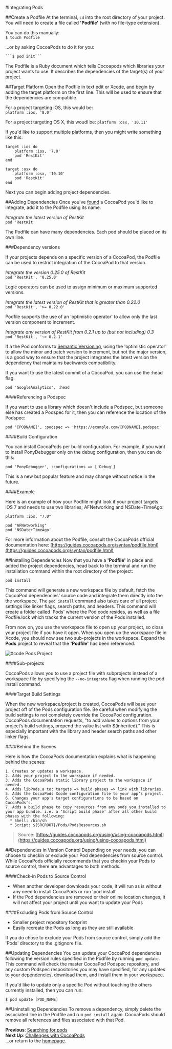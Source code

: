 #Integrating Pods

##Create a Podfile
At the terminal, <code>cd</code> into the root directory of your project. You will need to create a file called **'Podfile'** (with no file-type extension).  

You can do this manually:  
    ```$ touch Podfile```  

...or by asking CocoaPods to do it for you:  

    ```$ pod init```  

The Podfile is a Ruby document which tells Cocoapods which libraries your project wants to use. It describes the dependencies of the target(s) of your project.  

##Target Platform
Open the Podfile in text edit or Xcode, and begin by adding the target platform on the first line. This will be used to ensure that the dependencies are compatible.  

For a project targeting iOS, this would be:  
```platform :ios, '8.0'```

For a project targeting OS X, this woudl be:
```platform :osx, '10.11'```

If you'd like to support multiple platforms, then you might write something like this:

```
target :ios do
    platform :ios, '7.0'
    pod 'RestKit'
end

target :osx do
    platform :osx, '10.10'
    pod 'RestKit'
end
```

Next you can begin adding project dependencies.

##Adding Dependencies
Once you've [found](searching-for-cocoapods.md) a CocoaPod you'd like to integrate, add it to the Podfile using its name.

*Integrate the latest version of RestKit*  
```pod 'RestKit'```  

The Podfile can have many dependencies. Each pod should be placed on its own line.

###Dependency versions

If your projects depends on a specific version of a CocoaPod, the Podfile can be used to restrict integration of the CocoaPod to that version.

*Integrate the version 0.25.0 of RestKit*  
```pod 'RestKit', '0.25.0'```

Logic operators can be used to assign minimum or maximum supported versions.

*Integrate the latest version of RestKit that is greater than 0.22.0*  
```pod 'RestKit', '>= 0.22.0'```  

Podfile supports the use of an 'optimistic operator' to allow only the last version component to increment.

*Integrate any version of RestKit from 0.2.1 up to (but not including) 0.3*  
```pod 'RestKit', '~> 0.2.1'```

If a the Pod conforms to [Semantic Versioning](https://github.com/mattbocosoft/presentation-gitflow-and-semanticversioning), using the 'optimistic operator' to allow the minor and patch version to increment, but not the major version, is a good way to ensure that the project integrates the latest version the dependency that maintains backwards compatibility.

If you want to use the latest commit of a CocoaPod, you can use the :head flag.

```pod 'GoogleAnalytics', :head```

####Referencing a Podspec

If you want to use a library which doesn't include a Podspec, but someone else has created a Podspec for it, then you can reference the location of the Podspec:  

```pod '[PODNAME]', :podspec => 'https://example.com/[PODNAME].podspec'```

####Build Configuration

You can install CocoaPods per build configuration. For example, if you want to install PonyDebugger only on the debug configuration, then you can do this:  

```pod 'PonyDebugger', :configurations => ['Debug']```

This is a new but popular feature and may change without notice in the future.

####Example

Here is an example of how your Podfile might look if your project targets iOS 7 and needs to use two libraries; AFNetworking and NSDate+TimeAgo:  

```
platform :ios, "7.0"

pod "AFNetworking"
pod 'NSDate+TimeAgo'
```  

For more information about the Podfile, consult the CocoaPods official documentation here: [https://guides.cocoapods.org/syntax/podfile.html](https://guides.cocoapods.org/syntax/podfile.html)  

##Installing Dependencies
Now that you have a **'Podfile'** in place and added the project dependencies, head back to the terminal and run the installation command within the root directory of the project:  

```pod install```

This command will generate a new workspace file by default, fetch the CocoaPod dependencies' source code and integrate them directly into the the workspace. The ```pod install``` command also takes care of all project settings like linker flags, search paths, and headers. This command will create a folder called 'Pods' where the Pod code resides, as well as a file Podfile.lock which tracks the current version of the Pods installed.

From now on, you use the workspace file to open up your project, so close your project file if you have it open. When you open up the workspace file in Xcode, you should now see two sub-projects in the workspace. Expand the **Pods** project to reveal that the **'Podfile'** has been referenced.

![Xcode Pods Project](images/Xcode-Pods-Project.png)

####Sub-projects

CocoaPods allows you to use a project file with subprojects instead of a workspace file by specifying the ```--no-integrate``` flag when running the pod install command.

####Target Build Settings

When the new workspace/project is created, CocoaPods will base your project off of the Pods configuration file. Be careful when modifying the build settings to not completely override the CocoaPod configuration. CocoaPods documentation requests, "to add values to options from your project’s build settings, prepend the value list with $(inherited)." This is especially important with the library and header search paths and other linker flags.

####Behind the Scenes

Here is how the CocoaPods documentation explains what is happening behind the scenes:  

```
1. Creates or updates a workspace.  
2. Adds your project to the workspace if needed.  
3. Adds the CocoaPods static library project to the workspace if needed.  
4. Adds libPods.a to: targets => build phases => link with libraries.  
5. Adds the CocoaPods Xcode configuration file to your app’s project.  
6. Changes your app's target configurations to be based on CocoaPods's.  
7. Adds a build phase to copy resources from any pods you installed to your app bundle. i.e. a ‘Script build phase’ after all other build phases with the following:  
  * Shell: /bin/sh
  * Script: ${SRCROOT}/Pods/PodsResources.sh
```
> Source: [https://guides.cocoapods.org/using/using-cocoapods.html](https://guides.cocoapods.org/using/using-cocoapods.html)


##Dependencies in Version Control
Depending on your needs, you can choose to checkin or exclude your Pod dependencies from source control. While CocoaPods officially recommends that you checkin your Pods to source control, there are advantages to both methods.

####Check-in Pods to Source Control
+ When another developer downloads your code, it will run as is without any need to install CocoaPods or run 'pod install'  
+ If the Pod dependencies are removed or their online location changes, it will not affect your project until you want to update your Pods  

####Excluding Pods from Source Control
+ Smaller project repository footprint
+ Easily recreate the Pods as long as they are still available

If you do chose to exclude your Pods from source control, simply add the 'Pods' directory to the .gitignore file.

##Updating Dependencies
You can update your CocoaPod dependencies following the version rules specified in the Podfile by running ```pod update```. This command will check the master CocoaPod Podspec repository, and any custom Podspec respositories you may have specified, for any updates to your dependencies, download them, and install them in your workspace.

If you'd like to update only a specific Pod without touching the others currently installed, then you can run:

```$ pod update [POD_NAME]```

##Uninstalling Dependencies
To remove a dependency, simply delete the associated line in the Podfile and run ```pod install``` again. CocoaPods should remove all references and files associated with that Pod.

**Previous**: [Searching for pods](searching-for-cocoapods.md)  
**Next Up**: [Challenges with CocoaPods](cocoapod-challenges.md)  
...or return to the [homepage](README.md).
